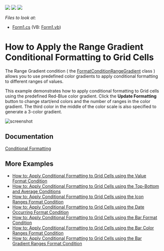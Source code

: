 <!-- default badges list -->
![](https://img.shields.io/endpoint?url=https://codecentral.devexpress.com/api/v1/VersionRange/128580647/18.2.3%2B)
[![](https://img.shields.io/badge/Open_in_DevExpress_Support_Center-FF7200?style=flat-square&logo=DevExpress&logoColor=white)](https://supportcenter.devexpress.com/ticket/details/T260005)
[![](https://img.shields.io/badge/📖_How_to_use_DevExpress_Examples-e9f6fc?style=flat-square)](https://docs.devexpress.com/GeneralInformation/403183)
<!-- default badges end -->
<!-- default file list -->
*Files to look at*:

* [Form1.cs](./CS/Dashboard_ConditionalFormatting_Grid/Form1.cs) (VB: [Form1.vb](./VB/Dashboard_ConditionalFormatting_Grid/Form1.vb))
<!-- default file list end -->
# How to Apply the Range Gradient Conditional Formatting to Grid Cells


The Range Gradient condition ( the [FormatConditionRangeGradient](https://docs.devexpress.com/Dashboard/DevExpress.DashboardCommon.FormatConditionRangeGradient) class ) allows you to use predefined color gradients to apply conditional formatting to different ranges of values.

This example demonstrates how to apply conditional formatting to Grid cells using the predefined Red-Blue color gradient. Click the **Update Formatting** button to change start/end colors and the number of ranges in the color gradient. The third color in the middle of the color scale is also specified to generate a 3-color gradient.

![screenshot](/images/screenshot.png)

## Documentation

[Conditional Formatting](https://docs.devexpress.com/Dashboard/402204)

## More Examples

* [How to: Apply Conditional Formatting to Grid Cells using the Value Format Condition](https://github.com/DevExpress-Examples/how-to-apply-conditional-formatting-to-grid-cells-using-the-value-format-condition-t259897)
* [How to: Apply Conditional Formatting to Grid Cells using the Top-Bottom and Average Conditions](https://github.com/DevExpress-Examples/how-to-apply-conditional-formatting-to-grid-cells-using-the-top-bottom-average-conditions-t259930)
* [How to: Apply Conditional Formatting to Grid Cells using the Icon Ranges Format Condition](https://github.com/DevExpress-Examples/how-to-apply-conditional-formatting-to-grid-cells-using-the-icon-ranges-format-condition-t259991)
* [How to: Apply Conditional Formatting to Grid Cells using the Date Occurring Format Condition](https://github.com/DevExpress-Examples/how-to-apply-conditional-formatting-to-grid-cells-using-the-date-occurring-format-condition-t267749)
* [How to: Apply Conditional Formatting to Grid Cells using the Bar Format Condition](https://github.com/DevExpress-Examples/how-to-apply-conditional-formatting-to-grid-cells-using-the-bar-format-condition-t304315)
* [How to: Apply Conditional Formatting to Grid Cells using the Bar Color Ranges Format Condition](https://github.com/DevExpress-Examples/how-to-apply-conditional-formatting-to-grid-cells-using-the-bar-color-ranges-condition-t304349)
* [How to: Apply Conditional Formatting to Grid Cells using the Bar Gradient Ranges Format Condition](https://github.com/DevExpress-Examples/how-to-apply-conditional-formatting-to-grid-cells-using-the-bar-gradient-ranges-condition-t304367)
